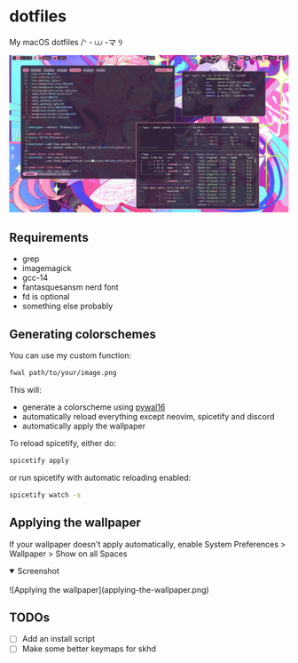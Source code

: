 # dotfiles
My macOS dotfiles /ᐠ - ⩊ -マ Ⳋ

![Screenshot](screenshot.png)

## Requirements
- grep
- imagemagick
- gcc-14
- fantasquesansm nerd font
- fd is optional
- something else probably

## Generating colorschemes
You can use my custom function:
```bash
fwal path/to/your/image.png
```
This will:
- generate a colorscheme using [pywal16](https://github.com/eylles/pywal16)
- automatically reload everything except neovim, spicetify and discord
- automatically apply the wallpaper

To reload spicetify, either do:
```bash
spicetify apply
```
or run spicetify with automatic reloading enabled:
```bash
spicetify watch -s
```

## Applying the wallpaper
If your wallpaper doesn't apply automatically,
enable System Preferences > Wallpaper > Show on all Spaces

<details open>
<summary>Screenshot</summary>
<br>
![Applying the wallpaper](applying-the-wallpaper.png)
</details>

## TODOs
- [ ] Add an install script
- [ ] Make some better keymaps for skhd
